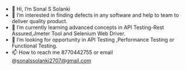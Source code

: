 - 👋 Hi, I’m Sonal S Solanki
- 👀 I’m interested in finding defects in any software and help to team to deliver quality product.
- 🌱 I’m currently learning advanced concepts in API Testing-Rest Assured,Jmeter Tool and Selenium Web Driver.
- 💞️ I’m looking for opportunity in API Testing ,Performance Testing or Functional Testing.
- 📫 How to reach me 8770442755 or email @sonalssolanki2707@gmail.com

<!---
ladywhocode79/ladywhocode79 is a ✨ special ✨ repository because its `README.md` (this file) appears on your GitHub profile.
You can click the Preview link to take a look at your changes.
--->

